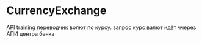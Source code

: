 # CurrencyExchange
API training
переводчик волют по курсу. запрос курс валют идёт ччерез АПИ центра банка

